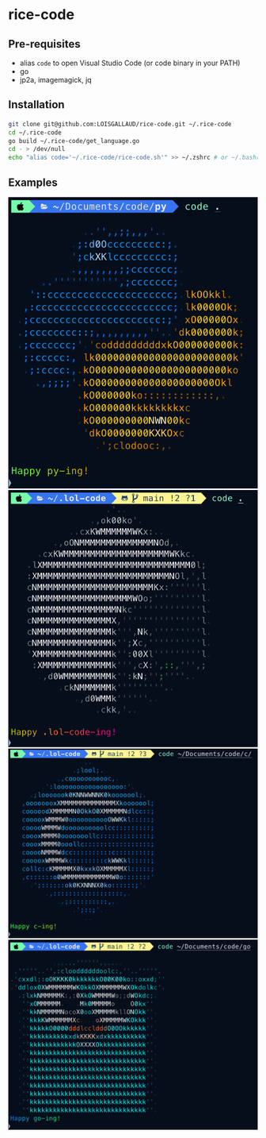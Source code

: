 # rice-code

## Pre-requisites

- alias `code` to open Visual Studio Code (or code binary in your PATH)
- go
- jp2a, imagemagick, jq

## Installation

```bash
git clone git@github.com:LOISGALLAUD/rice-code.git ~/.rice-code
cd ~/.rice-code
go build ~/.rice-code/get_language.go
cd - > /dev/null
echo "alias code='~/.rice-code/rice-code.sh'" >> ~/.zshrc # or ~/.bashrc
```

## Examples

![python](images/image-4.png)
![bash](images/image-2.png)
![C](images/image-3.png)
![golang](images/image.png)
